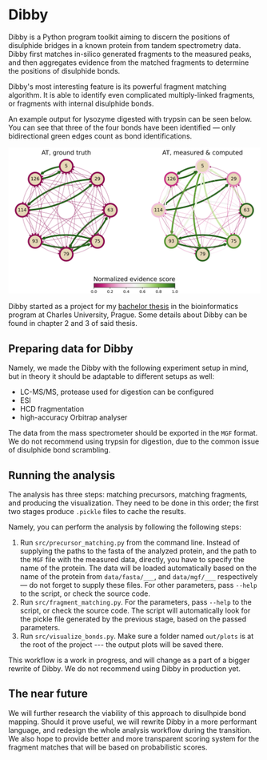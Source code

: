 # Dibby

Dibby is a Python program toolkit aiming to discern the positions of disulphide bridges in a known protein from tandem spectrometry data. Dibby first matches in-silico generated fragments to the measured peaks, and then aggregates evidence from the matched fragments to determine the positions of disulphide bonds. 

Dibby's most interesting feature is its powerful fragment matching algorithm. It is able to identify even complicated multiply-linked fragments, or fragments with internal disulphide bonds.

An example output for lysozyme digested with trypsin can be seen below. You can see that three of the four bonds have been identified — only bidirectional green edges count as bond identifications.

![Visualization of the three disulphide bonds that were identified in lysozyme, that has a total of four bonds](./img/lys_example.png)

Dibby started as a project for my [bachelor thesis](https://github.com/Eugleo/bachelor-thesis) in the bioinformatics program at Charles University, Prague. Some details about Dibby can be found in chapter 2 and 3 of said thesis. 

## Preparing data for Dibby

Namely, we made the Dibby with the following experiment setup in mind, but in theory it should be adaptable to different setups as well:

- LC-MS/MS, protease used for digestion can be configured
- ESI
- HCD fragmentation
- high-accuracy Orbitrap analyser

The data from the mass spectrometer should be exported in the `MGF` format. We do not recommend using trypsin for digestion, due to the common issue of disulphide bond scrambling.

## Running the analysis

The analysis has three steps: matching precursors, matching fragments, and producing the visualization. They need to be done in this order; the first two stages produce `.pickle` files to cache the results.

Namely, you can perform the analysis by following the following steps:

1. Run `src/precursor_matching.py` from the command line. Instead of supplying the paths to the fasta of the analyzed protein, and the path to the `MGF` file with the measured data, directly, you have to specify the name of the protein. The data will be loaded automatically based on the name of the protein from `data/fasta/___`, and `data/mgf/___` respectively — do not forget to supply these files. For other parameters, pass `--help` to the script, or check the source code.
2. Run `src/fragment_matching.py`. For the parameters, pass `--help` to the script, or check the source code. The script will automatically look for the pickle file generated by the previous stage, based on the passed parameters.
3. Run `src/visualize_bonds.py`. Make sure a folder named `out/plots` is at the root of the project --- the output plots will be saved there.

This workflow is a work in progress, and will change as a part of a bigger rewrite of Dibby. We do not recommend using Dibby in production yet.

## The near future

We will further research the viability of this approach to disulhpide bond mapping. Should it prove useful, we will rewrite Dibby in a more performant language, and redesign the whole analysis workflow during the transition. We also hope to provide better and more transparent scoring system for the fragment matches that will be based on probabilistic scores.